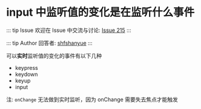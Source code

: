 # input 中监听值的变化是在监听什么事件



::: tip Issue 
 欢迎在 Issue 中交流与讨论: [Issue 215](https://github.com/shfshanyue/Daily-Question/issues/215) 
:::

::: tip Author 
回答者: [shfshanyue](https://github.com/shfshanyue) 
:::

可以**实时**监听值的变化的事件有以下几种

+ keypress
+ keydown
+ keyup
+ input

注: `onChange` 无法做到实时监听，因为 onChange 需要失去焦点才能触发